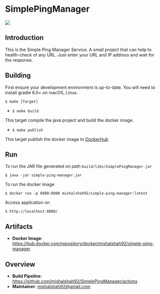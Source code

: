 # SimplePingManager 

![](https://github.com/mishalshah92/SimplePingManager/workflows/java-ci/badge.svg)

## Introduction

This is the Simple Ping Manager Service. A small project that can help to health-check of any URL.
Just enter your URL and IP address and wait for the response.

## Building

First ensure your development environment is up-to-date. You will need to install gradle 6.0+ on macOS, Linux.

```shell script
$ make [Target]
```

- `$ make build`

This target compile the java project and build the docker image. 
    
- `$ make publish`

This target publish the docker image to [DockerHub](https://hub.docker.com/repository/docker/mishalshah92/simple-ping-manager)


## Run

To run the JAR file generated on path `build/libs/SimplePingManager.jar`

```shell script
$ java -jar simple-ping-manager.jar
``` 

To run the docker image

```shell script
$ docker run -p 8080:8080 mishalshah92/simple-ping-manager:latest
``` 

Access application on

```shell script
$ http://localhost:8080/
``` 

## Artifacts

- **Docker Image**: <https://hub.docker.com/repository/docker/mishalshah92/simple-ping-manager>


## Overview

- **Build Pipeline**: <https://github.com/mishalshah92/SimplePingManager/actions>
- **Maintainer**: mishalshah92@gmail.com